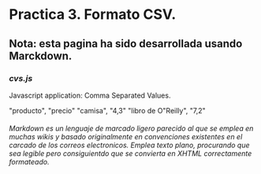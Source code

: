 # Practica 3. Formato CSV. #

Nota: esta pagina ha sido desarrollada usando Marckdown.
--------------------------------------------------------

### ***cvs.js***

Javascript application: Comma Separated Values.

"producto",           "precio"
"camisa",             "4,3"
"libro de O\"Reilly", "7,2"


###### Markdown es un lenguaje de marcado ligero parecido al que se emplea en muchas wikis y basado originalmente en convenciones existentes en el carcado de los correos electronicos. Emplea texto plano, procurando que sea legible pero consiguientdo que se convierta en XHTML correctamente formateado.

